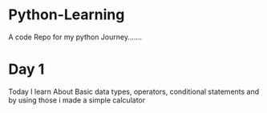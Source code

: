 # Python-Learning
A code Repo for my python Journey.......

<h1>Day 1</h1>
<p>Today I learn About Basic data types, operators, conditional statements and by using those i made a simple calculator</p>
